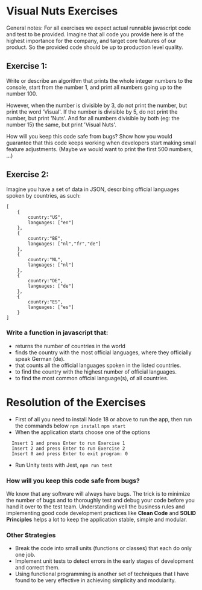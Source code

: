 # Visual Nuts Exercises

General notes: For all exercises we expect actual runnable javascript code and test to be
provided. Imagine that all code you provide here is of the highest importance for the company,
and target core features of our product. So the provided code should be up to production
level quality.

## Exercise 1:
Write or describe an algorithm that prints the whole integer numbers to the console, start
from the number 1, and print all numbers going up to the number 100.

However, when the number is divisible by 3, do not print the number, but print the word
'Visual'. If the number is divisible by 5, do not print the number, but print 'Nuts'. And for
all numbers divisible by both (eg: the number 15) the same, but print 'Visual Nuts'.

How will you keep this code safe from bugs? Show how you would guarantee that this code
keeps working when developers start making small feature adjustments. (Maybe we would
want to print the first 500 numbers, ...)

## Exercise 2:
Imagine you have a set of data in JSON, describing official languages spoken by countries,
as such:

```
[
    {
        country:"US",
        languages: ["en"]
    },
    {
        country:"BE",
        languages: ["nl","fr","de"]
    },
    {
        country:"NL",
        languages: ["nl"]
    },
    {
        country:"DE",
        languages: ["de"]
    },
    {
        country:"ES",
        languages: ["es"]
    }
]
```

### Write a function in javascript that:

- returns the number of countries in the world
- finds the country with the most official languages, where they officially speak German (de). 
- that counts all the official languages spoken in the listed countries.
- to find the country with the highest number of official languages.
- to find the most common official language(s), of all countries.

# Resolution of the Exercises

- First of all you need to install Node 18 or above to run the app, then run the commands below
```npm install```
```npm start```
- When the application starts choose one of the options
```
  Insert 1 and press Enter to run Exercise 1 
  Insert 2 and press Enter to run Exercise 2 
  Insert 0 and press Enter to exit program: 0
```
- Run Unity tests with Jest, 
```npm run test```

### How will you keep this code safe from bugs?

We know that any software will always have bugs. The trick is to minimize the number of bugs and to thoroughly test and debug your code before you hand it over to the test team. Understanding well the business rules and implementing good code development practices like <b>Clean Code</b> and <b>SOLID Principles</b> helps a lot to keep the application stable, simple and modular.

### Other Strategies

- Break the code into small units (functions or classes) that each do only one job.
- Implement unit tests to detect errors in the early stages of development and correct them.
- Using functional programming is another set of techniques that I have found to be very effective in achieving simplicity and modularity.